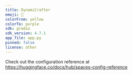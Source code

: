 ```yaml
---
title: DynamiCrafter
emoji: 🐨
colorFrom: yellow
colorTo: purple
sdk: gradio
sdk_version: 4.7.1
app_file: app.py
pinned: false
license: other
---
```


Check out the configuration reference at https://huggingface.co/docs/hub/spaces-config-reference
